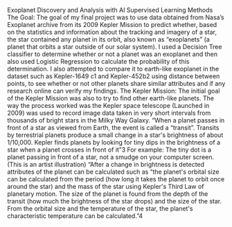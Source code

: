 Exoplanet Discovery and Analysis with AI Supervised Learning Methods
 The Goal: The goal of my final project was to use data obtained from Nasa’s Exoplanet archive from its 2009 Kepler Mission to predict whether, based on the statistics and information about the tracking and imagery of a star, the star contained any planet in its orbit, also known as “exoplanets” (a planet that orbits a star outside of our solar system). I used a Decision Tree classifier to determine whether or not a planet was an exoplanet and then also used Logistic Regression to calculate the probability of this determination. I also attempted to compare it to earth-like exoplanet in the dataset such as Kepler-1649 c1 and Kepler-452b2 using distance between points, to see whether or not other planets share similar attributes and if any research online can verify my findings.
The Kepler Mission:
The initial goal of the Kepler Mission was also to try to find other earth-like planets. The way the process worked was the Kepler space telescope (Launched in 2009) was used to record image data taken in very short intervals from thousands of bright stars in the Milky Way Galaxy. “When a planet passes in front of a star as viewed from Earth, the event is called a “transit”. Transits by terrestrial planets produce a small change in a star's brightness of about 1/10,000. Kepler finds planets by looking for tiny dips in the brightness of a star when a planet crosses in front of it”3
For example: The tiny dot is a planet passing in front of a star, not a smudge on your computer screen. (This is an artist illustration)
“After a change in brightness is detected attributes of the planet can be calculated such as “the planet's orbital size can be calculated from the period (how long it takes the planet to orbit once around the star) and the mass of the star using Kepler's Third Law of planetary motion. The size of the planet is found from the depth of the transit (how much the brightness of the star drops) and the size of the star. From the orbital size and the temperature of the star, the planet's characteristic temperature can be calculated.”4

